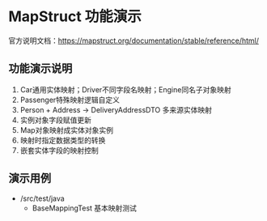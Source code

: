 # MapStruct 功能演示
官方说明文档：https://mapstruct.org/documentation/stable/reference/html/


## 功能演示说明
1. Car通用实体映射；Driver不同字段名映射；Engine同名子对象映射
2. Passenger特殊映射逻辑自定义
3. Person + Address -> DeliveryAddressDTO 多来源实体映射
4. 实例对象字段赋值更新
5. Map对象映射成实体对象实例
6. 映射时指定数据类型的转换
7. 嵌套实体字段的映射控制

## 演示用例
- /src/test/java
    - BaseMappingTest 基本映射测试


